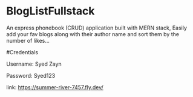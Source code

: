 # BlogListFullstack
An express phonebook (CRUD) application built with MERN stack, Easily add your fav blogs along with their author name and sort them by the number of likes...


#Credentials

Username: Syed Zayn

Password: Syed123

link: https://summer-river-7457.fly.dev/
